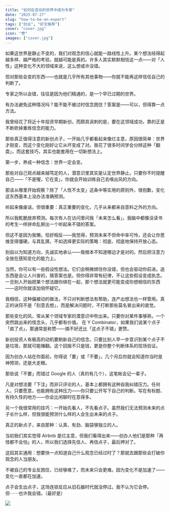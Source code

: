```yaml
---
title: "如何在变动的世界中成为专家"
date: "2025-07-27"
slug: "how-to-be-an-expert"
tags: ["创业", "好文推荐"]
cover: "cover.jpg"
icon: "😎"
images: ["cover.jpg"]
---
```

如果这世界是静止不变的，我们对观念的信心就能一路线性上升。某个想法经得起越多样、越严格的考验，就越可能是真的。许多人其实默默相信这一点——对「人性」这种变化不大的领域来说，这么想或许没错。



但对那些会变的东西——也就是几乎所有其他事物——你就不能再这样信任自己的判断了。



专家之所以会错，往往是因为他们精通的，是一个早已过期的世界。



有办法避免这种情况吗？能不能不被过时信念困住？答案是——可以，但得靠一点方法。



我曾经花了将近十年投资早期新创，而颇具讽刺的是，要在这领域成功，靠的正是不断砍掉重练信念的能力。



那些真正值得注意的新创点子，一开始几乎都看起来像烂主意，原因很简单：世界才刚变，而这个变化刚好让它从坏变成了对。我花了很多时间学会分辨这种「翻盘」，而这套技巧，其实也能套用在一切新想法上。



第一步，养成一种信念：世界一定会变。



那些对自己观点越来越笃定的人，潜意识里其实是认定世界静止。只要你不时提醒自己——「不是喔，它在变」，你就会开始训练自己去嗅出风的方向。



那该从哪里开始观察？除了「人性不太变」这条中等实用的原则外，很抱歉，变化这东西基本上没办法准确预测。



听起来像废话，但很重要：真正重要的变化，几乎从来都来自意料之外的方向。



所以我乾脆放弃预测。每次有人在访问里问我「未来怎么看」，我脑中都像没读书的考生一样拼命乱掰出一个听起来不错的答案。



但这不是因为我懒。恰好相反——我觉得，预测未来不但命中率可怜，还会让你思维变得僵硬。与其乱猜，不如选择更实际的策略：彻底、彻底地保持开放心态。



别自以为知道方向，先诚实地承认——我根本不知道哪边才是对的。然后把注意力全放在感知变化的能力上。



当然，你可以有一些假设性想法。它们会稍微绑住你没错，但也会驱动你前进。追东西是会让人兴奋的，猜答案也是。但你得非常有纪律，不让这些假设变成执念。
一旦别人开始把某个想法跟你绑在一起，那个想法就更可能变成你想相信的东西——这时你就该加倍怀疑它。



我相信，这种偏被动的做法，不只对判断想法有帮助，连产出想法也一样管用。真正的诀窍不是「刻意去想」，而是解决问题时，不打断那些莫名冒出来的直觉。



那些变化的风，常从某个领域专家的潜意识中吹出来。只要你对某件事够熟，一个突然跳出来的怪念头，几乎都有价值。
在 Y Combinator，如果我们说某个点子「疯了点」，那通常是称赞——搞不好还比「这点子不错」更赞。



新创投资人有极高的动机要刷新自己的信念。只要比别人早一步意识到某个点子不是垃圾，那就可能赚翻。这个回报不只是钱，更是你整个判断体系的现场验证。



因为创办人站在你面前，你得说「要」或「不要」，几个月后你就会知道你当时是神预测，还是大走眼。



那些说「不要」而错过 Google 的人（真的有几个），这笔帐会记一辈子。



凡是对想法要「下注」而非只评论的人，基本上都拥有这种自我纠错压力。任何人，只要愿意，也能拥有这种压力——你只要公开写下自己的判断。写在有标题、有持久性的地方——你会比闲聊时在意得多。



另一个我很常用的技巧：一开始先看人，不先看点子。虽然我们无法预测未来的点子长什么样，但我很能预测什么样的人会生出未来的点子。



真正的新点子，来自那种：认真、有劲、脑袋够独立的人。



当初我们其实觉得 Airbnb 是烂主意，但我们看得出来——创办人他们是那种「再怪都不会怕」的人，所以我们选择先信人、再信点子，最后押对了。



这招其实通用：想要快一点知道自己什么观念已经过时了？那就去跟那些会打破你观念的人当朋友。



不被自己的专业反困住，已经够难了，而未来只会更难。因为变化不是加速了——变化一直都在加速。



点子会生出点子，这场连锁反应从旧石器时代就没停过。我不认为它会停。
但⋯⋯也许我会错。（最好是）




![](https://prod-files-secure.s3.us-west-2.amazonaws.com/112d0858-5090-4d34-a606-b75eb8d65fd2/46476355-9cf3-4e99-9b7a-3531bc426380/1000202064.png?X-Amz-Algorithm=AWS4-HMAC-SHA256&X-Amz-Content-Sha256=UNSIGNED-PAYLOAD&X-Amz-Credential=ASIAZI2LB466QM35THG6%2F20250920%2Fus-west-2%2Fs3%2Faws4_request&X-Amz-Date=20250920T034901Z&X-Amz-Expires=3600&X-Amz-Security-Token=IQoJb3JpZ2luX2VjEGsaCXVzLXdlc3QtMiJGMEQCICh%2FEdAkm6ROxJcpAwr0P789bwsy5j5i%2FyE1fP5DFXNdAiByDb8fqdlTEoDyhL0YbEUew2r0EhnBE2s%2FffA9n6U8XiqIBAjk%2F%2F%2F%2F%2F%2F%2F%2F%2F%2F8BEAAaDDYzNzQyMzE4MzgwNSIMBODDMY1f2bLDKxp%2BKtwD6UVGy%2Bfp4oAJA1U5uzazUdgBVlK7qXerllASjeSiKFjL%2Fr0pp7WxAn2qZez3FN4Bd4A2qHn0T1N%2B%2B2hcBkf0wphV81M2T9gK1GXcvtxwmzNFKX%2BxWqZvVXO06vg%2BDZHDVssaP6husJd98V1GWYMiza9f7aMtIrdhB1laKgG5z9Ad6yUBkaoEF3D9LHArkWRsWiV4sv%2FTl8p3E7yG0%2FY34NHxAqHZ1%2FZtBCFay%2BiizBNCmYTP2AqRq3z8uF4U5vjkr8NTd73ZKShumUJGT%2BaA8BTZDcKPU5ezlxRHEU1YTmzbSY26qrambQsqLmp4a%2BZsGuirapWzx2YS8%2FUs8jgTKKMMNgRHsgmdpzcq6oCDpol0ZR5BR80%2BG2qy28u6p0ZeS%2F1DMh16CyQDYvtWcs0fRkuwHU%2F%2FfOrdQ1GEMiApBJfTsqrisZO%2FdOH04WE4Gm41kl1Q0wMBrREAUebwJj28DmoJhFZcr%2BGc1Saaj%2F%2FejnhaVfrKEMjj%2BvUOH9q%2BtFMgZIdsKTo03UZ1%2FmAJBtvvGwHYc0XgYyydieULiuE0yHU4GS6Amp77gmOuFYHavIpJctcD7Z9WmvBEhiUj%2BTT1gbwlNxKCF2uNDJIp3Gg7VwY9hF5ImDlRJ4TOhKMwzqm4xgY6pgE4rTkQYh2H%2FvuZT2sXAlhcN%2BUocYU9U1%2FEAehCCCDHK%2F1X5tKb9POrWKre2xPR2DU04onsUPaJGTNsYLTs1dJ13TFL8i9sT19SaAi1nXP%2FdXAfjz0nvASqLCtwiwR3G0Lt7MVaKsRhizLU6IRN5mz3o89olyuflhz7g6b%2Fsd19q2nwRW%2Bwug9L157vNVGpB8l%2B2amk9L2%2BuwCTUG7576cbdqVKfnzn&X-Amz-Signature=39317f27a13ba3205f630360bb0319bc40168367725e48d79e193e3cbb95261d&X-Amz-SignedHeaders=host&x-amz-checksum-mode=ENABLED&x-id=GetObject)


